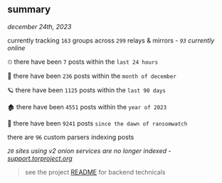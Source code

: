 
## summary
_december 24th, 2023_

currently tracking `163` groups across `299` relays & mirrors - _`93` currently online_

⏲ there have been `7` posts within the `last 24 hours`

🦈 there have been `236` posts within the `month of december`

🪐 there have been `1125` posts within the `last 90 days`

🏚 there have been `4551` posts within the `year of 2023`

🦕 there have been `9241` posts `since the dawn of ransomwatch`

there are `96` custom parsers indexing posts

_`20` sites using v2 onion services are no longer indexed - [support.torproject.org](https://support.torproject.org/onionservices/v2-deprecation/)_

> see the project [README](https://github.com/joshhighet/ransomwatch#ransomwatch--) for backend technicals
